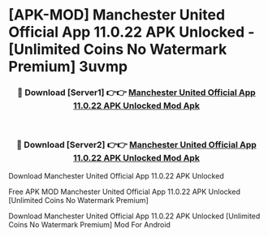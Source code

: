 # [APK-MOD] Manchester United Official App 11.0.22 APK Unlocked - [Unlimited Coins No Watermark Premium] 3uvmp



<div align="center">
<h3>🔴 Download [Server1] 👉👉 <a href="https://momento.my/?title=Manchester_United_Official_App_11.0.22_APK_Unlocked">Manchester United Official App 11.0.22 APK Unlocked Mod Apk</a></h3><br>

<h3>🔴 Download [Server2] 👉👉 <a href="https://momento.my/?title=Manchester_United_Official_App_11.0.22_APK_Unlocked">Manchester United Official App 11.0.22 APK Unlocked Mod Apk</a></h3>
</div>



Download Manchester United Official App 11.0.22 APK Unlocked 

Free APK MOD Manchester United Official App 11.0.22 APK Unlocked [Unlimited Coins No Watermark Premium]

Download Manchester United Official App 11.0.22 APK Unlocked [Unlimited Coins No Watermark Premium] Mod For Android
